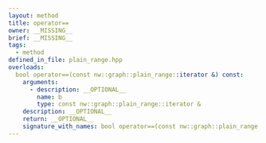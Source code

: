 ```yaml
---
layout: method
title: operator==
owner: __MISSING__
brief: __MISSING__
tags:
  - method
defined_in_file: plain_range.hpp
overloads:
  bool operator==(const nw::graph::plain_range::iterator &) const:
    arguments:
      - description: __OPTIONAL__
        name: b
        type: const nw::graph::plain_range::iterator &
    description: __OPTIONAL__
    return: __OPTIONAL__
    signature_with_names: bool operator==(const nw::graph::plain_range::iterator & b) const
---
```

